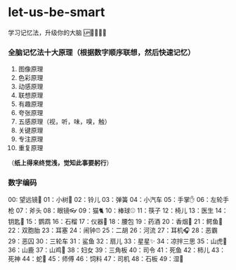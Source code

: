 # let-us-be-smart
学习记忆法，升级你的大脑 🆙🤦‍♀️🤣😀

### 全脑记忆法十大原理（根据数字顺序联想，然后快速记忆）

1. 图像原理
2. 色彩原理
3. 动感原理
4. 联想原理
5. 有趣原理
6. 夸张原理
7. 五感原理（视，听，味，嗅，触）
8. 关键原理
9. 专注原理
10. 重复原理

（**纸上得来终觉浅，觉知此事要躬行**）

### 数字编码

00: 望远镜🔭
01：小树🌲
02：铃儿
03：弹簧
04：小汽车
05：手掌✋
06：左轮手枪
07：斧头
08：眼镜👓
09：猫🐈
10：棒球⚾️
11：筷子
12：椅儿
13：医生
14：钥匙🔑
15：鹦鹉
16：石榴
17：仪器🔬
18：腰包
19：药酒
20：香烟🚬
21：鳄鱼🐊
22：双胞胎
23：耳塞
24：闹钟⏰
25：二胡
26：河流
27：耳机🎧
28：恶霸
29：恶囚
30：三轮车
31：鲨鱼
32：扇儿
33：星星✨
34：凉拌三思
35：山虎🐯
36：山鹿
37：山鸡🐔
38：妇女
39：三角板
40：司令
41：死鱼
42：柿儿
43：死神
44：蛇🐍
45：师傅
46：饲料
47：司机
48：石板
49：湿🐶


